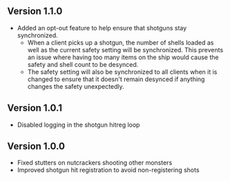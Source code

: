 ## Version 1.1.0
- Added an opt-out feature to help ensure that shotguns stay synchronized.
    - When a client picks up a shotgun, the number of shells loaded as well as the current safety setting will be synchronized. This prevents an issue where having too many items on the ship would cause the safety and shell count to be desynced.
    - The safety setting will also be synchronized to all clients when it is changed to ensure that it doesn't remain desynced if anything changes the safety unexpectedly.

## Version 1.0.1
- Disabled logging in the shotgun hitreg loop

## Version 1.0.0
- Fixed stutters on nutcrackers shooting other monsters
- Improved shotgun hit registration to avoid non-registering shots
